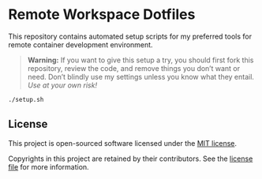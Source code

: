 # Remote Workspace Dotfiles

This repository contains automated setup scripts for my preferred tools for
remote container development environment.

> **Warning:** If you want to give this setup a try, you should first fork this repository, review the code,
> and remove things you don’t want or need. Don’t blindly use my settings unless you know what they entail.
> _Use at your own risk!_

```sh
./setup.sh
```

## License

This project is open-sourced software licensed under the [MIT license](https://aris.mit-license.org).

Copyrights in this project are retained by their contributors.
See the [license file](./LICENSE) for more information.
